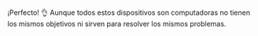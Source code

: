 ¡Perfecto! :ok_hand: Aunque todos estos dispositivos son computadoras no tienen los mismos objetivos ni sirven para resolver los mismos problemas. 